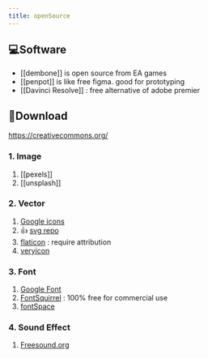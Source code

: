 ```yaml
---
title: openSource
---
```


## 💻Software 
- [[dembone]] is open source from EA games
- [[penpot]] is like free figma. good for prototyping
- [[Davinci Resolve]] : free alternative of adobe premier



## 📁Download

https://creativecommons.org/

### 1.  Image
1. [[pexels]]
2. [[unsplash]]

### 2. Vector
1. [Google icons](https://fonts.google.com/icons)
2. 👍 [svg repo](https://www.svgrepo.com/)
3.  [flaticon](https://www.flaticon.com/) : require attribution 
4. [veryicon](https://www.veryicon.com/)


### 3.  Font
1. [Google Font](https://fonts.google.com/)
1. [FontSquirrel](https://www.fontsquirrel.com/) : 100% free for commercial use
2. [fontSpace](https://www.fontspace.com/)


### 4. Sound Effect 
1. [Freesound.org](https://freesound.org/)